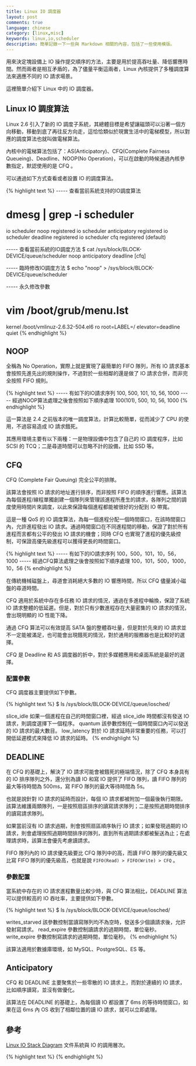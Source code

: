 ```yaml
---
title: Linux IO 調度器
layout: post
comments: true
language: chinese
category: [linux,misc]
keywords: linux,io,scheduler
description: 簡單記錄一下一些與 Markdown 相關的內容，包括了一些使用模版。
---
```


用來決定塊設備上 IO 操作提交順序的方法，主要是用於提高吞吐量、降低響應時間。然而兩者是相互矛盾的，為了儘量平衡這兩者，Linux 內核提供了多種調度算法來適應不同的 IO 請求場景。

這裡簡單介紹下 Linux 中的 IO 調度器。

<!-- more -->

## Linux IO 調度算法

Linux 2.6 引入了新的 IO 調度子系統，其總體目標是希望讓磁頭可以沿著一個方向移動，移動到底了再往反方向走，這恰恰類似於現實生活中的電梯模型，所以對應的調度算法也就叫做電梯算法。

內核中的電梯算法包括了：AS(Anticipatory)、CFQ(Complete Fairness Queueing)、Deadline、NOOP(No Operation)，可以在啟動的時候通過內核參數指定，默認使用的是 CFQ 。

可以通過如下方式查看或者設置 IO 的調度算法。

{% highlight text %}
----- 查看當前系統支持的IO調度算法
# dmesg | grep -i scheduler
io scheduler noop registered
io scheduler anticipatory registered
io scheduler deadline registered
io scheduler cfq registered (default)

----- 查看當前系統的IO調度方法
$ cat /sys/block/BLOCK-DEVICE/queue/scheduler
noop anticipatory deadline [cfq]

----- 臨時修改IO調度方法
$ echo "noop" > /sys/block/BLOCK-DEVICE/queue/scheduler

----- 永久修改參數
# vim /boot/grub/menu.lst
kernel /boot/vmlinuz-2.6.32-504.el6 ro root=LABEL=/ elevator=deadline quiet
{% endhighlight %}

## NOOP

全稱為 No Operation，實際上就是實現了最簡單的 FIFO 隊列，所有 IO 請求基本會按照先進先出的規則操作，不過對於一些相鄰的還是做了 IO 請求合併，而非完全按照 FIFO 規則。

{% highlight text %}
----- 有如下的IO請求序列
100, 500, 101, 10, 56, 1000
----- 經過NOOP算法處理之後會按照如下順序處理
100(101), 500, 10, 56, 1000
{% endhighlight %}

這一算法是 2.4 之前版本的唯一調度算法，計算比較簡單，從而減少了 CPU 的使用，不過容易造成 IO 請求餓死。

<!---
關於IO餓死的描述如下：因為寫請求比讀請求更容易。寫請求通過文件系統cache，不需要等一次寫完成，就可以開始下一次寫操作，寫請求通過合併，堆積到I/O隊列中。讀請求需要等到它前面所有的讀操作完成，才能進行下一次讀操作。在讀操作之間有幾毫秒時間，而寫請求在這之間就到來 ，餓死了後面的讀請求 。其適用於SSD或Fusion IO環境下。
-->

其應用環境主要有以下兩種：一是物理設備中包含了自己的 IO 調度程序，比如 SCSI 的 TCQ；二是尋道時間可以忽略不計的設備，比如 SSD 等。

## CFQ

CFQ (Complete Fair Queuing) 完全公平的排隊。

該算法會按照 IO 請求的地址進行排序，而非按照 FIFO 的順序進行響應。該算法為每個進程/線程單獨創建一個隊列來管理該進程所產生的請求，各隊列之間的調度使用時間片來調度，以此來保證每個進程都能被很好的分配到 IO 帶寬。

這是一種 QoS 的 IO 調度算法，為每一個進程分配一個時間窗口，在該時間窗口內，允許進程發出 IO 請求。通過時間窗口在不同進程間的移動，保證了對於所有進程而言都有公平的發出 IO 請求的機會；同時 CFQ 也實現了進程的優先級控制，可保證高優先級進程可以獲得更長的時間窗口。

{% highlight text %}
----- 有如下的IO請求序列
100，500，101，10，56，1000
----- 經過CFQ算法處理之後會按照如下順序處理
100，101，500，1000，10，56
{% endhighlight %}

在傳統機械磁盤上，尋道會消耗絕大多數的 IO 響應時間，所以 CFQ 儘量減小磁盤的尋道時間。

CFQ 適用於系統中存在多任務 IO 請求的情況，通過在多進程中輪換，保證了系統 IO 請求整體的低延遲。但是，對於只有少數進程存在大量密集的 IO 請求的情況，會出現明顯的 IO 性能下降。

通過 CFQ 算法可以有效提高 SATA 盤的整體吞吐量，但是對於先來的 IO 請求並不一定能被滿足，也可能會出現餓死的情況，對於通用的服務器也是比較好的選擇。

CFQ 是 Deadline 和 AS 調度器的折中，對於多媒體應用和桌面系統是最好的選擇。

### 配置參數

CFQ 調度器主要提供如下參數。

{% highlight text %}
$ ls /sys/block/BLOCK-DEVICE/queue/iosched/

slice_idle
	如果一個進程在自己的時間窗口裡，經過 slice_idle 時間都沒有發送 IO 請求，則調度選擇下一個程序。
quantum
	該參數控制在一個時間窗口內可以發送的 IO 請求的最大數目。
low_latency
	對於 IO 請求延時非常重要的任務，可以打開低延遲模式來降低 IO 請求的延時。
{% endhighlight %}

## DEADLINE

在 CFQ 的基礎上，解決了 IO 請求可能會被餓死的極端情況，除了 CFQ 本身具有的 IO 排序隊列之外，還分別為讀 IO 和寫 IO 提供了 FIFO 隊列，讀 FIFO 隊列的最大等待時間為 500ms，寫 FIFO 隊列的最大等待時間為 5s。

也就是說針對 IO 請求的延時而設計，每個 IO 請求都被附加一個最後執行期限。該算法維護兩類隊列，一是按照扇區排序的讀寫請求隊列；二是按照過期時間排序的讀寫請求隊列。

如果當前沒有 IO 請求過期，則會按照扇區順序執行 IO 請求；如果發現過期的 IO 請求，則會處理按照過期時間排序的隊列，直到所有過期請求都被髮送為止；在處理請求時，該算法會優先考慮讀請求。

FIFO 隊列內的 IO 請求優先級要比 CFQ 隊列中的高，而讀 FIFO 隊列的優先級又比寫 FIFO 隊列的優先級高，也就是說 `FIFO(Read) > FIFO(Write) > CFQ` 。

<!--Deadline 確保了在一個截止時間內服務請求，這個截止時間是可調整的，為了防止了寫操作由於不能讀取而餓死，默認讀期限短於寫期限。 -->

### 參數配置

當系統中存在的 IO 請求進程數量比較少時，與 CFQ 算法相比，DEADLINE 算法可以提供較高的 IO 吞吐率，主要提供如下參數。

{% highlight text %}
$ ls /sys/block/BLOCK-DEVICE/queue/iosched/

writes_starved
	該參數控制當讀寫隊列均不為空時，發送多少個讀請求後，允許發射寫請求。
read_expire
	參數控制讀請求的過期時間，單位毫秒。
write_expire
	參數控制寫請求的過期時間，單位毫秒。
{% endhighlight %}

該算法適用於數據庫環境，如 MySQL、PostgreSQL、ES 等。

## Anticipatory

CFQ 和 DEADLINE 主要聚焦於一些零散的 IO 請求上，而對於連續的 IO 請求，比如順序讀寫，並沒有做優化。

該算法在 DEADLINE 的基礎上，為每個讀 IO 都設置了 6ms 的等待時間窗口，如果在這 6ms 內 OS 收到了相鄰位置的讀 IO 請求，就可以立即處理。

<!--
本質上與Deadline一樣，但在最後一次讀操作後，要等待6ms，才能繼續進行對其它I/O請求進行調度。可以從應用程序中預訂一個新的讀請求，改進讀操作的執行，但以一些寫操作為代價。它會在每個6ms中插入新的I/O操作，而會將一些小寫入流合併成一個大寫入流，用寫入延時換取最大的寫入吞吐量。AS適合於寫入較多的環境，比如文件服務器，但對對數據庫環境表現很差。
-->



<!--
讀測試
# time dd if=/dev/sda1 of=/dev/null bs=2M count=300
寫測試
# time dd if=/dev/zero of=/tmp/test bs=2M count=300


ionice可以更改任務的類型和優先級，不過只有cfq調度程序可以用ionice。

採用cfq的實時調度，優先級為7
ionice -c1 -n7 -ptime dd if=/dev/sda1 f=/tmp/test bs=2M count=300&
採用缺省的磁盤I/O調度，優先級為3
ionice -c2 -n3 -ptime dd if=/dev/sda1 f=/tmp/test bs=2M count=300&
採用空閒的磁盤調度，優先級為0
ionice -c3 -n0 -ptime dd if=/dev/sda1 f=/tmp/test bs=2M count=300&
ionice的磁盤調度優先級有8種，最高是0，最低是7。注意，磁盤調度的優先級與進程nice的優先級沒有關係。一個是針對進程I/O的優先級，一個是針對進程CPU的優先級。

七、總結

CFQ和DEADLINE考慮的焦點在於滿足零散IO請求上。對於連續的IO請求，比如順序讀，並沒有做優化。為了滿足隨機IO和順序IO混合的場景，Linux還支持ANTICIPATORY調度算法。ANTICIPATORY的在DEADLINE的基礎上，為每個讀IO都設置了6ms的等待時間窗口。如果在這6ms內OS收到了相鄰位置的讀IO請求，就可以立即滿足。

IO調度器算法的選擇，既取決於硬件特徵，也取決於應用場景。
在傳統的SAS盤上，CFQ、DEADLINE、ANTICIPATORY都是不錯的選擇；對於專屬的數據庫服務器，DEADLINE的吞吐量和響應時間都表現良好。然而在新興的固態硬盤比如SSD、Fusion IO上，最簡單的NOOP反而可能是最好的算法，因為其他三個算法的優化是基於縮短尋道時間的，而固態硬盤沒有所謂的尋道時間且IO響應時間非常短。

https://github.com/torvalds/linux/tree/master/Documentation/block
http://wiki.linuxquestions.org/wiki/IOSched
https://liwei.life/2016/03/14/linux_io_scheduler/
http://www.cnblogs.com/zhenjing/archive/2012/06/20/linux_writeback.html







<br><br><br><h1>IO 調度源碼分析</h1><p>
其中調度算法的更改等操作保存在 block/elevator.c 中，相關的調度算法為 block/*-iosched.c 。
<pre style="font-size:0.8em; face:arial;">
.elevator_dispatch_fn    取出
.elevator_add_req_fn     添加
</pre>
</p>
-->



## 參考

[Linux IO Stack Diagram](/reference/linux/linux-io-stack-diagram_v0.1.pdf) 文件系統與 IO 的調用層次。

<!--
https://www.xaprb.com/blog/2010/01/09/how-linux-iostat-computes-its-results/
http://hustcat.github.io/iostats/
http://ykrocku.github.io/blog/2014/04/11/diskstats/
https://www.percona.com/live/mysql-conference-2013/sites/default/files/slides/Monitoring-Linux-IO.pdf
-->

{% highlight text %}
{% endhighlight %}
